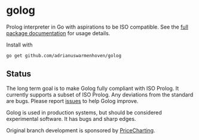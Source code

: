 golog
=====

Prolog interpreter in Go with aspirations to be ISO compatible.  See the [full package documentation](http://godoc.org/github.com/adrianuswarmenhoven/golog) for usage details.

Install with

    go get github.com/adrianuswarmenhoven/golog

Status
------

The long term goal is to make Golog fully compliant with ISO Prolog.  It currently supports a subset of ISO Prolog.  Any deviations from the standard are bugs.  Please report [issues](https://github.com/adrianuswarmenhoven/golog/issues) to help Golog improve.

Golog is used in production systems, but should be considered experimental software.  It has bugs and sharp edges.

Original branch development is sponsored by [PriceCharting](https://www.pricecharting.com).
